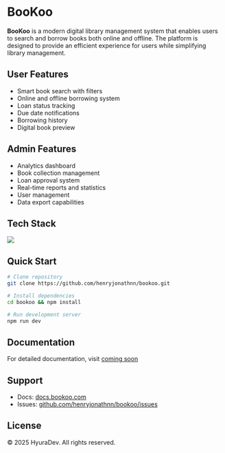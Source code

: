 # BooKoo

**BooKoo** is a modern digital library management system that enables users to search and borrow books both online and offline. The platform is designed to provide an efficient experience for users while simplifying library management.

<!--![BooKoo Dashboard](https://via.placeholder.com/800x400)-->

## User Features
- Smart book search with filters
- Online and offline borrowing system
- Loan status tracking
- Due date notifications
- Borrowing history
- Digital book preview

## Admin Features
- Analytics dashboard
- Book collection management 
- Loan approval system
- Real-time reports and statistics
- User management
- Data export capabilities

## Tech Stack
<p>
  <img src="https://skillicons.dev/icons?i=mysql,express,react,nodejs,vite,tailwind,prisma&perline=7" />
</p>


## Quick Start

```bash
# Clone repository
git clone https://github.com/henryjonathnn/bookoo.git

# Install dependencies
cd bookoo && npm install

# Run development server
npm run dev
```

## Documentation
For detailed documentation, visit [coming soon](https://github.com/henryjonathnn/bookoo.git)


## Support
- Docs: [docs.bookoo.com](https://github.com/henryjonathnn/bookoo.git)
- Issues: [github.com/henryjonathnn/bookoo/issues](https://github.com/henryjonathnn/bookoo/issues)

## License
© 2025 HyuraDev. All rights reserved.
